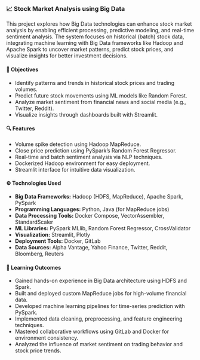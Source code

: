 

### 📈 Stock Market Analysis using Big Data

This project explores how Big Data technologies can enhance stock market analysis by enabling efficient processing, predictive modeling, and real-time sentiment analysis. The system focuses on historical (batch) stock data, integrating machine learning with Big Data frameworks like Hadoop and Apache Spark to uncover market patterns, predict stock prices, and visualize insights for better investment decisions.

#### 🎯 Objectives
- Identify patterns and trends in historical stock prices and trading volumes.
- Predict future stock movements using ML models like Random Forest.
- Analyze market sentiment from financial news and social media (e.g., Twitter, Reddit).
- Visualize insights through dashboards built with Streamlit.

#### 🔍 Features
- Volume spike detection using Hadoop MapReduce.
- Close price prediction using PySpark’s Random Forest Regressor.
- Real-time and batch sentiment analysis via NLP techniques.
- Dockerized Hadoop environment for easy deployment.
- Streamlit interface for intuitive data visualization.

#### ⚙️ Technologies Used
- **Big Data Frameworks:** Hadoop (HDFS, MapReduce), Apache Spark, PySpark  
- **Programming Languages:** Python, Java (for MapReduce jobs)  
- **Data Processing Tools:** Docker Compose, VectorAssembler, StandardScaler  
- **ML Libraries:** PySpark MLlib, Random Forest Regressor, CrossValidator  
- **Visualization:** Streamlit, Plotly  
- **Deployment Tools:** Docker, GitLab  
- **Data Sources:** Alpha Vantage, Yahoo Finance, Twitter, Reddit, Bloomberg, Reuters

#### 🧠 Learning Outcomes
- Gained hands-on experience in Big Data architecture using HDFS and Spark.
- Built and deployed custom MapReduce jobs for high-volume financial data.
- Developed machine learning pipelines for time-series prediction with PySpark.
- Implemented data cleaning, preprocessing, and feature engineering techniques.
- Mastered collaborative workflows using GitLab and Docker for environment consistency.
- Analyzed the influence of market sentiment on trading behavior and stock price trends.






